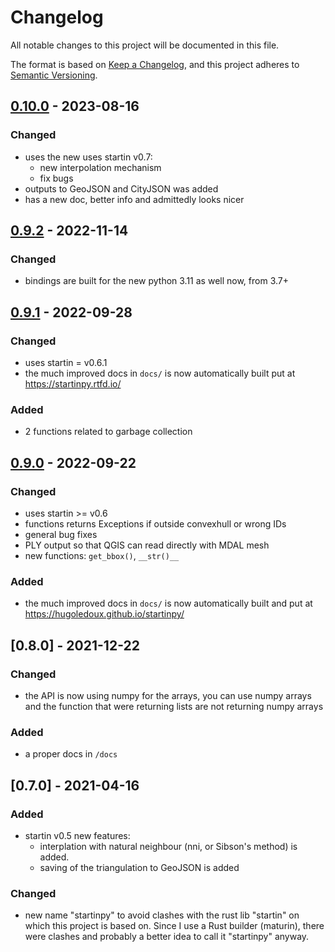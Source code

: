 

# Changelog

All notable changes to this project will be documented in this file.

The format is based on [Keep a Changelog](https://keepachangelog.com/en/1.0.0/),
and this project adheres to [Semantic Versioning](https://semver.org/spec/v2.0.0.html).


## [0.10.0] - 2023-08-16
### Changed
- uses the new uses startin v0.7:
  - new interpolation mechanism
  - fix bugs
- outputs to GeoJSON and CityJSON was added
- has a new doc, better info and admittedly looks nicer


## [0.9.2] - 2022-11-14
### Changed
- bindings are built for the new python 3.11 as well now, from 3.7+

## [0.9.1] - 2022-09-28
### Changed
- uses startin = v0.6.1
- the much improved docs in `docs/` is now automatically built put at https://startinpy.rtfd.io/
### Added
- 2 functions related to garbage collection

## [0.9.0] - 2022-09-22
### Changed
- uses startin >= v0.6
- functions returns Exceptions if outside convexhull or wrong IDs
- general bug fixes
- PLY output so that QGIS can read directly with MDAL mesh
- new functions: `get_bbox()`, `__str()__`
### Added
- the much improved docs in `docs/` is now automatically built and put at https://hugoledoux.github.io/startinpy/


## [0.8.0] - 2021-12-22
### Changed
- the API is now using numpy for the arrays, you can use numpy arrays and the function that were returning lists are not returning numpy arrays
### Added
- a proper docs in `/docs`


## [0.7.0] - 2021-04-16
### Added
- startin v0.5 new features: 
  - interplation with natural neighbour (nni, or Sibson's method) is added. 
  - saving of the triangulation to GeoJSON is added
### Changed
- new name "startinpy" to avoid clashes with the rust lib "startin" on which this project is based on. Since I use a Rust builder (maturin), there were clashes and probably a better idea to call it "startinpy" anyway.


[0.10.0]: https://github.com/hugoledoux/startin/compare/0.9.2...0.10.0
[0.9.2]: https://github.com/hugoledoux/startin/compare/0.9.1...0.9.2
[0.9.1]: https://github.com/hugoledoux/startin/compare/0.9.0...0.9.1
[0.9.0]: https://github.com/hugoledoux/startin/compare/0.8.0...0.9.0
